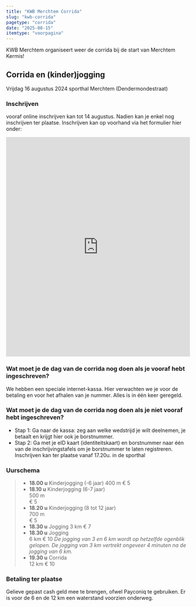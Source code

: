 ```yaml
---
title: "KWB Merchtem Corrida"
slug: "kwb-corrida"
pagetype: "corrida"
date: "2025-08-15"
itemtype: "voorpagina"
---
```

KWB Merchtem organiseert weer de corrida bij de start van Merchtem Kermis!


## Corrida en (kinder)jogging
Vrijdag 16 augustus 2024
sporthal Merchtem (Dendermondestraat)

### Inschrijven
vooraf online inschrijven kan tot 14 augustus.
Nadien kan je enkel nog inschrijven ter plaatse.
Inschrijven kan op voorhand via het formulier hier onder:

<iframe width="640px" height="600px" src="https://forms.office.com/Pages/ResponsePage.aspx?id=DQSIkWdsW0yxEjajBLZtrQAAAAAAAAAAAAN__pyqwcdUREM2T044SlFVSFlNQktBWUJaMk85VzFVNi4u&embed=true" frameborder="0" marginwidth="0" marginheight="0" style="border: none; max-width:100%; max-height:100vh" allowfullscreen webkitallowfullscreen mozallowfullscreen msallowfullscreen> </iframe>

### Wat moet je de dag van de corrida nog doen als je vooraf hebt ingeschreven?
We hebben een speciale internet-kassa. Hier verwachten we je voor de betaling en voor het afhalen van je nummer. Alles is in één keer geregeld.

### Wat moet je de dag van de corrida nog doen als je niet vooraf hebt ingeschreven?
* Stap 1: Ga naar de kassa: zeg aan welke wedstrijd je wilt deelnemen, je betaalt en krijgt hier ook je borstnummer.
* Stap 2: Ga met je eID kaart (identiteitskaart) en borstnummer naar één van de inschrijvingstafels om je borstnummer te laten registreren.
Inschrijven kan ter plaatse vanaf 17.20u. in de sporthal

### Uurschema
> - **18.00 u**
    Kinderjogging (-6 jaar)
    400 m
    € 5 
> - **18.10 u**	
    Kinderjogging (6-7 jaar)	      
    500 m	
    € 5 
> - **18.20 u**	
    Kinderjogging (8 tot 12 jaar)	
    700 m	
    € 5
> - **18.30 u**	
    Jogging 
    3 km
    € 7
> - **18.30 u**	
    Jogging 	
    6 km
    € 10
_De jogging van 3 en 6 km wordt op hetzelfde ogenblik gelopen._
_De jogging van 3 km vertrekt ongeveer 4 minuten na de jogging van 6 km._
> - **19.30 u**	
    Corrida	  
    12 km
    € 10

### Betaling ter plaatse
Gelieve gepast cash geld mee te brengen, ofwel Payconiq te gebruiken.
Er is voor de 6 en de 12 km een waterstand voorzien onderweg.

